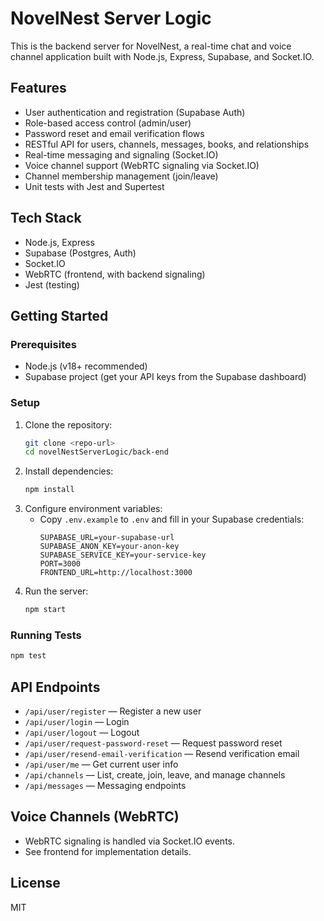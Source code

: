# NovelNest Server Logic

This is the backend server for NovelNest, a real-time chat and voice channel application built with Node.js, Express, Supabase, and Socket.IO.

## Features

- User authentication and registration (Supabase Auth)
- Role-based access control (admin/user)
- Password reset and email verification flows
- RESTful API for users, channels, messages, books, and relationships
- Real-time messaging and signaling (Socket.IO)
- Voice channel support (WebRTC signaling via Socket.IO)
- Channel membership management (join/leave)
- Unit tests with Jest and Supertest

## Tech Stack

- Node.js, Express
- Supabase (Postgres, Auth)
- Socket.IO
- WebRTC (frontend, with backend signaling)
- Jest (testing)

## Getting Started

### Prerequisites

- Node.js (v18+ recommended)
- Supabase project (get your API keys from the Supabase dashboard)

### Setup

1. Clone the repository:
   ```sh
   git clone <repo-url>
   cd novelNestServerLogic/back-end
   ```
2. Install dependencies:
   ```sh
   npm install
   ```
3. Configure environment variables:
   - Copy `.env.example` to `.env` and fill in your Supabase credentials:
     ```env
     SUPABASE_URL=your-supabase-url
     SUPABASE_ANON_KEY=your-anon-key
     SUPABASE_SERVICE_KEY=your-service-key
     PORT=3000
     FRONTEND_URL=http://localhost:3000
     ```
4. Run the server:
   ```sh
   npm start
   ```

### Running Tests

```sh
npm test
```

## API Endpoints

- `/api/user/register` — Register a new user
- `/api/user/login` — Login
- `/api/user/logout` — Logout
- `/api/user/request-password-reset` — Request password reset
- `/api/user/resend-email-verification` — Resend verification email
- `/api/user/me` — Get current user info
- `/api/channels` — List, create, join, leave, and manage channels
- `/api/messages` — Messaging endpoints

## Voice Channels (WebRTC)

- WebRTC signaling is handled via Socket.IO events.
- See frontend for implementation details.

## License

MIT
